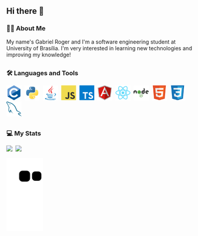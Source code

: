 ## Hi there 👋

### 🧑‍💻 About Me

My name's Gabriel Roger and I'm a software engineering student at University of Brasília. I'm very interested in learning new technologies and improving my knowledge!

  ##

### 🛠️ Languages and Tools

<img src="https://raw.githubusercontent.com/devicons/devicon/master/icons/c/c-original.svg" title="C"  alt="C" width="40" height="40"/>&nbsp;
<img src="https://raw.githubusercontent.com/devicons/devicon/master/icons/python/python-original.svg" title="Python" alt="Python" width="40" height="40"/>&nbsp;
<img src="https://raw.githubusercontent.com/devicons/devicon/master/icons/java/java-original.svg" title="Java" alt="Java" width="40" height="40"/>&nbsp;
<img src="https://raw.githubusercontent.com/devicons/devicon/master/icons/javascript/javascript-original.svg" title="JavaScript" alt="JavaScript" width="40" height="40"/>&nbsp;
<img src="https://raw.githubusercontent.com/devicons/devicon/master/icons/typescript/typescript-original.svg" title="Typescript"  alt="Typescript" width="40" height="40"/>&nbsp;
<img src="https://raw.githubusercontent.com/devicons/devicon/master/icons/angularjs/angularjs-original.svg" title="AngularJS"  alt="Angular" width="40" height="40"/>&nbsp;
<img src="https://raw.githubusercontent.com/devicons/devicon/master/icons/react/react-original.svg" title="React"  alt="React" width="40" height="40"/>&nbsp;
<img src="https://raw.githubusercontent.com/devicons/devicon/master/icons/nodejs/nodejs-original-wordmark.svg" title="NodeJS"  alt="NodeJS" width="40" height="40"/>&nbsp;
<img src="https://raw.githubusercontent.com/devicons/devicon/master/icons/html5/html5-original.svg" title="HTML5" alt="HTML" width="40" height="40"/>&nbsp;
<img src="https://raw.githubusercontent.com/devicons/devicon/master/icons/css3/css3-original.svg"  title="CSS3" alt="CSS" width="40" height="40"/>&nbsp;
<img src="https://raw.githubusercontent.com/devicons/devicon/master/icons/mysql/mysql-original.svg" title="MySQL"  alt="MySQL" width="40" height="40"/>&nbsp;

  ##

### 💻 My Stats

<img src="https://github-readme-stats.vercel.app/api?username=GabrielRoger07&show_icons=true&theme=chartreuse-dark&include_all_commits=true&count_private=true" height="182"/>&nbsp;
<img src="https://github-readme-stats.vercel.app/api/top-langs/?username=GabrielRoger07&layout=compact&langs_count=16&theme=chartreuse-dark" height="182"/>

![snake gif](https://github.com/GabrielRoger07/GabrielRoger07/blob/output/github-contribution-grid-snake.svg)
